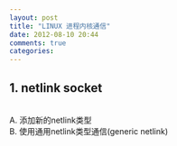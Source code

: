 ```yaml
---
layout: post
title: "LINUX 进程内核通信"
date: 2012-08-10 20:44
comments: true
categories: 
---
```


## 1. netlink socket
<br>  A. 添加新的netlink类型
<br>  B. 使用通用netlink类型通信(generic netlink)